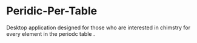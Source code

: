 # Peridic-Per-Table
Desktop application designed for those who are interested in chimstry for every element in the periodc table .
